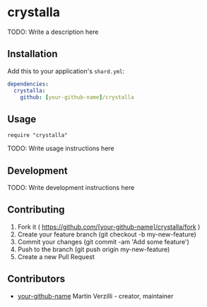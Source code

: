 # crystalla

TODO: Write a description here

## Installation


Add this to your application's `shard.yml`:

```yaml
dependencies:
  crystalla:
    github: [your-github-name]/crystalla
```


## Usage


```crystal
require "crystalla"
```


TODO: Write usage instructions here

## Development

TODO: Write development instructions here

## Contributing

1. Fork it ( https://github.com/[your-github-name]/crystalla/fork )
2. Create your feature branch (git checkout -b my-new-feature)
3. Commit your changes (git commit -am 'Add some feature')
4. Push to the branch (git push origin my-new-feature)
5. Create a new Pull Request

## Contributors

- [your-github-name](https://github.com/[your-github-name]) Martin Verzilli - creator, maintainer
